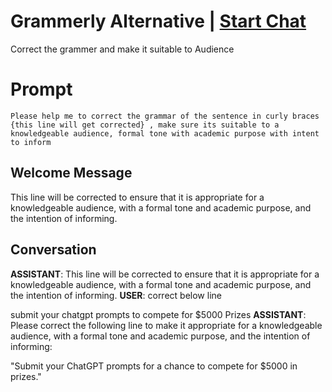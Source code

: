 

# Grammerly Alternative | [Start Chat](https://gptcall.net/chat.html?data=%7B%22contact%22%3A%7B%22id%22%3A%22RMTy0nImYqVha_-3AtIRp%22%2C%22flow%22%3Atrue%7D%7D)
Correct the grammer and make it suitable to Audience

# Prompt

```
Please help me to correct the grammar of the sentence in curly braces {this line will get corrected} , make sure its suitable to a knowledgeable audience, formal tone with academic purpose with intent to inform
```

## Welcome Message
This line will be corrected to ensure that it is appropriate for a knowledgeable audience, with a formal tone and academic purpose, and the intention of informing.

## Conversation

**ASSISTANT**: This line will be corrected to ensure that it is appropriate for a knowledgeable audience, with a formal tone and academic purpose, and the intention of informing.
**USER**: correct below line

submit your chatgpt prompts to compete for $5000 Prizes
**ASSISTANT**: Please correct the following line to make it appropriate for a knowledgeable audience, with a formal tone and academic purpose, and the intention of informing:



"Submit your ChatGPT prompts for a chance to compete for $5000 in prizes."


